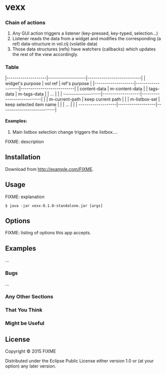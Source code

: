 # vexx

### Chain of actions

1. Any GUI action triggers a listener (key-pressed, key-typed, selection...)
2. Listener reads the data from a widget
   and modifies the corresponding (a ref) data-structure in vol.clj (volatile data)
3. Those data structures (refs) have watchers (callbacks) which updates the rest
   of the view accordingly.

### Table

|--------------------|-------------------|---------------------------|
| widget's purpose   |  vol ref          | ref's purpose             |
|--------------------|-------------------|---------------------------|
| content-data       | m-content-data    |
| tags-data          | m-tags-data       |
| ...                |                   |
| -------------------|-------------------|---------------------------|
|                    |  m-current-path   | keep current path         |
|                    |  m-listbox-sel    | keep selected item name   |
|                    |  ...              |                           |
| -------------------|-------------------|---------------------------|		      

#### Examples:
1. Main listbox selection change triggers the listbox....

   
   
FIXME: description

## Installation

Download from http://example.com/FIXME.

## Usage

FIXME: explanation

    $ java -jar vexx-0.1.0-standalone.jar [args]

## Options

FIXME: listing of options this app accepts.

## Examples

...

### Bugs

...

### Any Other Sections
### That You Think
### Might be Useful

## License

Copyright © 2015 FIXME

Distributed under the Eclipse Public License either version 1.0 or (at
your option) any later version.
